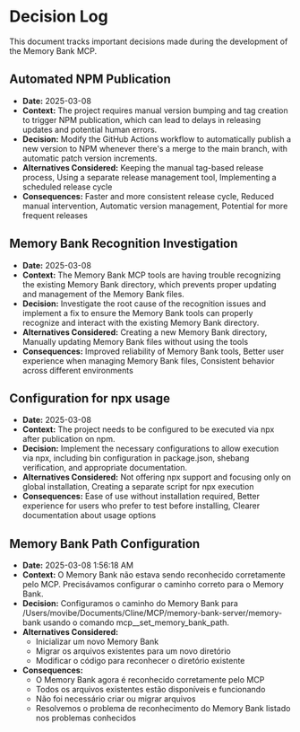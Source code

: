 # Decision Log

This document tracks important decisions made during the development of the Memory Bank MCP.

## Automated NPM Publication

- **Date:** 2025-03-08
- **Context:** The project requires manual version bumping and tag creation to trigger NPM publication, which can lead to delays in releasing updates and potential human errors.
- **Decision:** Modify the GitHub Actions workflow to automatically publish a new version to NPM whenever there's a merge to the main branch, with automatic patch version increments.
- **Alternatives Considered:** Keeping the manual tag-based release process, Using a separate release management tool, Implementing a scheduled release cycle
- **Consequences:** Faster and more consistent release cycle, Reduced manual intervention, Automatic version management, Potential for more frequent releases

## Memory Bank Recognition Investigation

- **Date:** 2025-03-08
- **Context:** The Memory Bank MCP tools are having trouble recognizing the existing Memory Bank directory, which prevents proper updating and management of the Memory Bank files.
- **Decision:** Investigate the root cause of the recognition issues and implement a fix to ensure the Memory Bank tools can properly recognize and interact with the existing Memory Bank directory.
- **Alternatives Considered:** Creating a new Memory Bank directory, Manually updating Memory Bank files without using the tools
- **Consequences:** Improved reliability of Memory Bank tools, Better user experience when managing Memory Bank files, Consistent behavior across different environments

## Configuration for npx usage

- **Date:** 2025-03-08
- **Context:** The project needs to be configured to be executed via npx after publication on npm.
- **Decision:** Implement the necessary configurations to allow execution via npx, including bin configuration in package.json, shebang verification, and appropriate documentation.
- **Alternatives Considered:** Not offering npx support and focusing only on global installation, Creating a separate script for npx execution
- **Consequences:** Ease of use without installation required, Better experience for users who prefer to test before installing, Clearer documentation about usage options

## Memory Bank Path Configuration
- **Date:** 2025-03-08 1:56:18 AM
- **Context:** O Memory Bank não estava sendo reconhecido corretamente pelo MCP. Precisávamos configurar o caminho correto para o Memory Bank.
- **Decision:** Configuramos o caminho do Memory Bank para /Users/movibe/Documents/Cline/MCP/memory-bank-server/memory-bank usando o comando mcp__set_memory_bank_path.
- **Alternatives Considered:** 
  - Inicializar um novo Memory Bank
  - Migrar os arquivos existentes para um novo diretório
  - Modificar o código para reconhecer o diretório existente
- **Consequences:** 
  - O Memory Bank agora é reconhecido corretamente pelo MCP
  - Todos os arquivos existentes estão disponíveis e funcionando
  - Não foi necessário criar ou migrar arquivos
  - Resolvemos o problema de reconhecimento do Memory Bank listado nos problemas conhecidos
